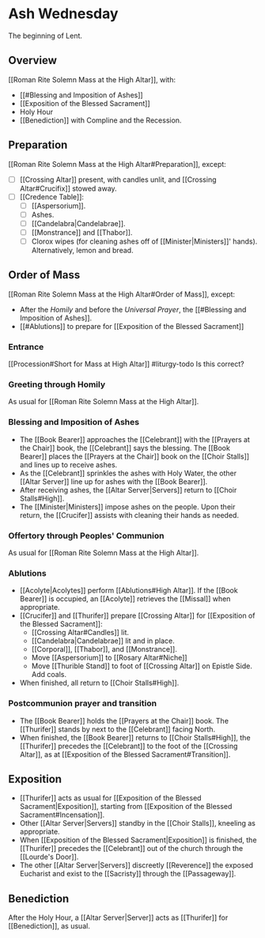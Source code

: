 # Ash Wednesday
The beginning of Lent.

## Overview
[[Roman Rite Solemn Mass at the High Altar]], with:

- [[#Blessing and Imposition of Ashes]]
- [[Exposition of the Blessed Sacrament]]
- Holy Hour
- [[Benediction]] with Compline and the Recession.

## Preparation
[[Roman Rite Solemn Mass at the High Altar#Preparation]], except:

- [ ] [[Crossing Altar]] present, with candles unlit, and [[Crossing Altar#Crucifix]] stowed away.
- [ ] [[Credence Table]]:
	- [ ] [[Aspersorium]].
	- [ ] Ashes.
	- [ ] [[Candelabra|Candelabrae]].
	- [ ] [[Monstrance]] and [[Thabor]].
	- [ ] Clorox wipes (for cleaning ashes off of [[Minister|Ministers]]' hands). Alternatively, lemon and bread.

## Order of Mass
[[Roman Rite Solemn Mass at the High Altar#Order of Mass]], except:

- After the _Homily_ and before the _Universal Prayer_, the [[#Blessing and Imposition of Ashes]].
- [[#Ablutions]] to prepare for [[Exposition of the Blessed Sacrament]]

### Entrance
[[Procession#Short for Mass at High Altar]] #liturgy-todo Is this correct?

### Greeting through Homily
As usual for [[Roman Rite Solemn Mass at the High Altar]].

### Blessing and Imposition of Ashes
- The [[Book Bearer]] approaches the [[Celebrant]] with the [[Prayers at the Chair]] book, the [[Celebrant]] says the blessing. The [[Book Bearer]] places the [[Prayers at the Chair]] book on the [[Choir Stalls]] and lines up to receive ashes.
- As the [[Celebrant]] sprinkles the ashes with Holy Water, the other [[Altar Server]] line up for ashes with the [[Book Bearer]].
- After receiving ashes, the [[Altar Server|Servers]] return to [[Choir Stalls#High]].
- The [[Minister|Ministers]] impose ashes on the people. Upon their return, the [[Crucifer]] assists with cleaning their hands as needed.

### Offertory through Peoples' Communion
As usual for [[Roman Rite Solemn Mass at the High Altar]].

### Ablutions
- [[Acolyte|Acolytes]] perform [[Ablutions#High Altar]]. If the [[Book Bearer]] is occupied, an [[Acolyte]] retrieves the [[Missal]] when appropriate.
- [[Crucifer]] and [[Thurifer]] prepare [[Crossing Altar]] for [[Exposition of the Blessed Sacrament]]:
	- [[Crossing Altar#Candles]] lit.
	- [[Candelabra|Candelabrae]] lit and in place.
	- [[Corporal]], [[Thabor]], and [[Monstrance]].
	- Move [[Aspersorium]] to [[Rosary Altar#Niche]]
	- Move [[Thurible Stand]] to foot of [[Crossing Altar]] on Epistle Side. Add coals.
- When finished, all return to [[Choir Stalls#High]].

### Postcommunion prayer and transition
- The [[Book Bearer]] holds the [[Prayers at the Chair]] book. The [[Thurifer]] stands by next to the [[Celebrant]] facing North.
- When finished, the [[Book Bearer]] returns to [[Choir Stalls#High]], the [[Thurifer]] precedes the [[Celebrant]] to the foot of the [[Crossing Altar]], as at [[Exposition of the Blessed Sacrament#Transition]].

## Exposition
- [[Thurifer]] acts as usual for [[Exposition of the Blessed Sacrament|Exposition]], starting from [[Exposition of the Blessed Sacrament#Incensation]].
- Other [[Altar Server|Servers]] standby in the [[Choir Stalls]], kneeling as appropriate.
- When [[Exposition of the Blessed Sacrament|Exposition]] is finished, the [[Thurifer]] precedes the [[Celebrant]] out of the church through the [[Lourde's Door]].
- The other [[Altar Server|Servers]] discreetly [[Reverence]] the exposed Eucharist and exist to the [[Sacristy]] through the [[Passageway]].

## Benediction
After the Holy Hour, a [[Altar Server|Server]] acts as [[Thurifer]] for [[Benediction]], as usual.
